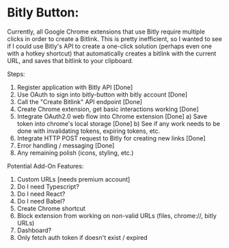 # Bitly Button:

Currently, all Google Chrome extensions that use Bitly require multiple clicks in order to create a Bitlink. This is pretty inefficient, so I wanted to see if I could use Bitly's API to create a one-click solution (perhaps even one with a hotkey shortcut) that automatically creates a bitlink with the current URL, and saves that bitlink to your clipboard. 

Steps:
1. Register application with Bitly API [Done]
2. Use OAuth to sign into bitly-button with bitly account [Done]
3. Call the "Create Bitlink" API endpoint [Done]
4. Create Chrome extension, get basic interactions working [Done]
5. Integrate OAuth2.0 web flow into Chrome extension [Done]
      a) Save token into chrome's local storage [Done]
      b) See if any work needs to be done with invalidating tokens, expiring tokens, etc.
6. Integrate HTTP POST request to Bitly for creating new links [Done]
7. Error handling / messaging [Done]
7. Any remaining polish (icons, styling, etc.)

Potential Add-On Features:
1. Custom URLs [needs premium account]
2. Do I need Typescript?
3. Do I need React?
4. Do I need Babel?
5. Create Chrome shortcut
6. Block extension from working on non-valid URLs (files, chrome://, bitly URLs)
7. Dashboard?
8. Only fetch auth token if doesn't exist / expired